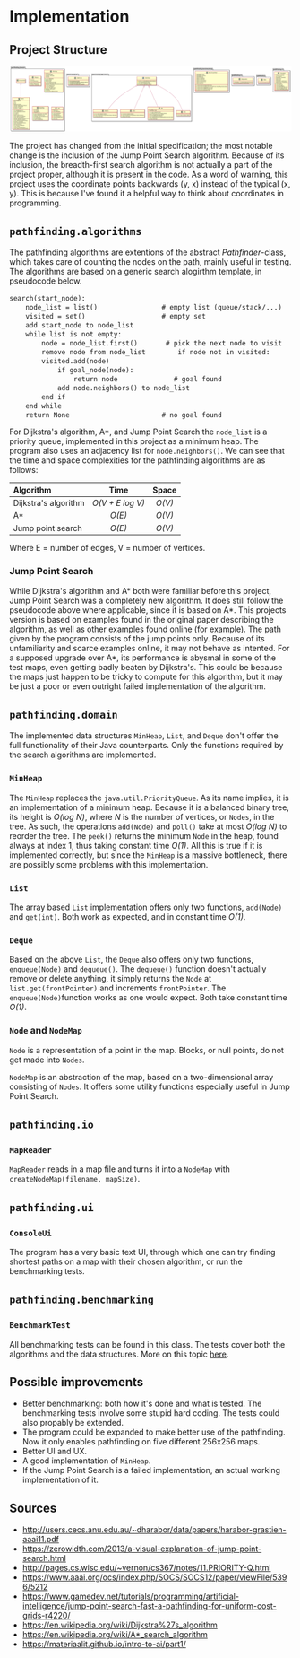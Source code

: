# Implementation

## Project Structure

![Structure](ppp.png)

The project has changed from the initial specification; the most notable change is the inclusion of the Jump Point Search algorithm. Because of its inclusion, the breadth-first search algorithm is not actually a part of the project proper, although it is present in the code. As a word of warning, this project uses the coordinate points backwards (y, x) instead of the typical (x, y). This is because I've found it a helpful way to think about coordinates in programming.

## `pathfinding.algorithms`
The pathfinding algorithms are extentions of the abstract _Pathfinder_-class, which takes care of counting the nodes on the path, mainly useful in testing. The algorithms are based on a generic search alogirthm template, in pseudocode below.

```
search(start_node):
    node_list = list()                # empty list (queue/stack/...)
    visited = set()                   # empty set
    add start_node to node_list
    while list is not empty:
        node = node_list.first()       # pick the next node to visit
        remove node from node_list        if node not in visited:
        visited.add(node) 
            if goal_node(node):
                return node              # goal found
            add node.neighbors() to node_list
        end if
    end while
    return None                       # no goal found
``` 
For Dijkstra's algorithm, A*, and Jump Point Search the `node_list` is a priority queue, implemented in this project as a minimum heap. The program also uses an adjacency list for `node.neighbors()`. We can see that the time and space complexities for the pathfinding algorithms are as follows:

 | Algorithm | Time | Space |
 |:----------|:-----:|:-----:|
 | Dijkstra's algorithm | *O(V + E log V)* | *O(V)* |
 | A* | *O(E)* | *O(V)* |
 | Jump point search | *O(E)* | *O(V)* |

 Where E = number of edges, V = number of vertices.

 ### Jump Point Search
 While Dijkstra's algorithm and A* both were familiar before this project, Jump Point Search was a completely new algorithm. It does still follow the pseudocode above where applicable, since it is based on A*. This projects version is based on examples found in the original paper describing the algorithm, as well as other examples found online (for example). The path given by the program consists of the jump points only. Because of its unfamiliarity and scarce examples online, it may not behave as intented. For a supposed upgrade over A*, its performance is abysmal in some of the test maps, even getting badly beaten by Dijkstra's. This could be because the maps just happen to be tricky to compute for this algorithm, but it may be just a poor or even outright failed implementation of the algorithm.   

 ## `pathfinding.domain`
 The implemented data structures `MinHeap`, `List`, and `Deque` don't offer the full functionality of their Java counterparts. Only the functions required by the search algorithms are implemented.

 ### `MinHeap`
 The `MinHeap` replaces the `java.util.PriorityQueue`. As its name implies, it is an implementation of a minimum heap. Because it is a balanced binary tree, its height is _O(log N)_, where _N_ is the number of vertices, or `Nodes`, in the tree. As such, the operations `add(Node)` and `poll()` take at most _O(log N)_ to reorder the tree. The `peek()` returns the minimum `Node` in the heap, found always at index 1, thus taking constant time _O(1)_. All this is true if it is implemented correctly, but since the `MinHeap` is a massive bottleneck, there are possibly some problems with this implementation.

 ### `List`
 The array based `List` implementation offers only two functions, `add(Node)` and `get(int)`. Both work as expected, and in constant time _O(1)_.

 ### `Deque`
 Based on the above `List`, the `Deque` also offers only two functions, `enqueue(Node)` and `dequeue()`. The `dequeue()` function doesn't actually remove or delete anything, it simply returns the `Node` at `list.get(frontPointer)` and increments `frontPointer`. The `enqueue(Node)`function works as one would expect. Both take constant time _O(1)_.

### `Node` and `NodeMap`
`Node` is a representation of a point in the map. Blocks, or null points, do not get made into `Nodes`.

`NodeMap` is an abstraction of the map, based on a two-dimensional array consisting of `Nodes`. It offers some utility functions especially useful in Jump Point Search.

## `pathfinding.io`

### `MapReader`
`MapReader` reads in a map file and turns it into a `NodeMap` with `createNodeMap(filename, mapSize)`.

## `pathfinding.ui`

### `ConsoleUi`
The program has a very basic text UI, through which one can try finding shortest paths on a map with their chosen algorithm, or run the benchmarking tests.

## `pathfinding.benchmarking`

### `BenchmarkTest`
All benchmarking tests can be found in this class. The tests cover both the algorithms and the data structures. More on this topic [here](Testing.md).

## Possible improvements
- Better benchmarking: both how it's done and what is tested. The benchmarking tests involve some stupid hard coding. The tests could also propably be extended.
- The program could be expanded to make better use of the pathfinding. Now it only enables pathfinding on five different 256x256 maps.
- Better UI and UX.
- A good implementation of `MinHeap`.
- If the Jump Point Search is a failed implementation, an actual working implementation of it.

## Sources
- http://users.cecs.anu.edu.au/~dharabor/data/papers/harabor-grastien-aaai11.pdf
- https://zerowidth.com/2013/a-visual-explanation-of-jump-point-search.html
- http://pages.cs.wisc.edu/~vernon/cs367/notes/11.PRIORITY-Q.html
- https://www.aaai.org/ocs/index.php/SOCS/SOCS12/paper/viewFile/5396/5212
- https://www.gamedev.net/tutorials/programming/artificial-intelligence/jump-point-search-fast-a-pathfinding-for-uniform-cost-grids-r4220/
- https://en.wikipedia.org/wiki/Dijkstra%27s_algorithm
- https://en.wikipedia.org/wiki/A*_search_algorithm
- https://materiaalit.github.io/intro-to-ai/part1/
